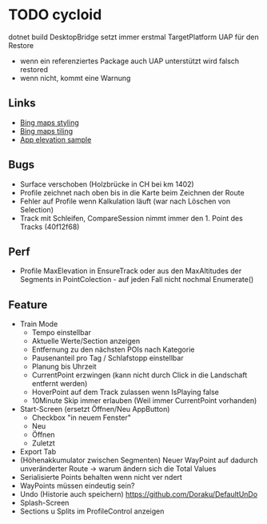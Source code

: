 # TODO cycloid

dotnet build
DesktopBridge setzt immer erstmal TargetPlatform UAP für den Restore 
- wenn ein referenziertes Package auch UAP unterstützt wird falsch restored
- wenn nicht, kommt eine Warnung 

## Links
- [Bing maps styling](https://learn.microsoft.com/en-us/bingmaps/styling/map-style-sheet-entry-properties)
- [Bing maps tiling](https://learn.microsoft.com/en-us/bingmaps/articles/bing-maps-tile-system)
- [App elevation sample](https://stefanwick.com/2018/10/07/app-elevation-samples-part-3/)

## Bugs
- Surface verschoben (Holzbrücke in CH bei km 1402)
- Profile zeichnet nach oben bis in die Karte beim Zeichnen der Route
- Fehler auf Profile wenn Kalkulation läuft (war nach Löschen von Selection)
- Track mit Schleifen, CompareSession nimmt immer den 1. Point des Tracks (40f12f68)
## Perf
- Profile MaxElevation in EnsureTrack oder aus den MaxAltitudes der Segments in PointColection - auf jeden Fall nicht nochmal Enumerate()
## Feature
- Train Mode
	- Tempo einstellbar
	- Aktuelle Werte/Section anzeigen
	- Entfernung zu den nächsten POIs nach Kategorie
	- Pausenanteil pro Tag / Schlafstopp einstellbar
	- Planung bis Uhrzeit
	- CurrentPoint erzwingen (kann nicht durch Click in die Landschaft entfernt werden)
	- HoverPoint auf dem Track zulassen wenn IsPlaying false
	- 10Minute Skip immer erlauben (Weil immer CurrentPoint vorhanden)
- Start-Screen (ersetzt Öffnen/Neu AppButton)
  - Checkbox "in neuem Fenster"
  - Neu
  - Öffnen
  - Zuletzt
- Export Tab
- (Höhenakkumulator zwischen Segmenten) Neuer WayPoint auf dadurch unveränderter Route -> warum ändern sich die Total Values
- Serialisierte Points behalten wenn nicht ver ndert
- WayPoints müssen eindeutig sein?
- Undo (Historie auch speichern) https://github.com/Doraku/DefaultUnDo
- Splash-Screen
- Sections u Splits im ProfileControl anzeigen
